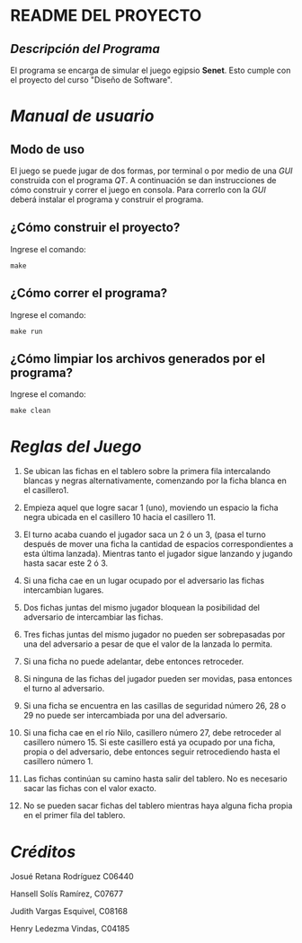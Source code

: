 # README DEL PROYECTO
## _Descripción del Programa_


El programa se encarga de simular el juego egipsio **Senet**. Esto cumple con el proyecto del curso "Diseño de Software".


# _Manual de usuario_
## Modo de uso
El juego se puede jugar de dos formas, por terminal o por medio de una _GUI_ construida con el programa _QT_. A continuación se dan instrucciones de cómo construir y correr el juego en consola. Para correrlo con la _GUI_ deberá instalar el programa y construir el programa.

## ¿Cómo construir el proyecto?
Ingrese el comando: 

    make

## ¿Cómo correr el programa?
Ingrese el comando: 

    make run

## ¿Cómo limpiar los archivos generados por el programa?
Ingrese el comando: 

    make clean

# _Reglas del Juego_

1. Se ubican las fichas en el tablero sobre la primera fila intercalando blancas y negras alternativamente, comenzando por la ficha blanca en el casillero1.

2. Empieza aquel que logre sacar 1 (uno), moviendo un espacio la ficha negra ubicada en el casillero 10 hacia el casillero 11.

3. El turno acaba cuando el jugador saca un 2 ó un 3, (pasa el turno después de mover una ficha la cantidad de espacios correspondientes a esta última lanzada). Mientras tanto el jugador sigue lanzando y jugando hasta sacar este 2 ó 3.

4. Si una ficha cae en un lugar ocupado por el adversario las fichas intercambian lugares.

5. Dos fichas juntas del mismo jugador bloquean la posibilidad del adversario de intercambiar las fichas.

6. Tres fichas juntas del mismo jugador no pueden ser sobrepasadas por una del adversario a pesar de que el valor de la lanzada lo permita.

7. Si una ficha no puede adelantar, debe entonces retroceder.

8. Si ninguna de las fichas del jugador pueden ser movidas, pasa entonces el turno al adversario.

9. Si una ficha se encuentra en las casillas de seguridad número 26, 28 o 29 no puede ser intercambiada por una del adversario.

10. Si una ficha cae en el río Nilo, casillero número 27, debe retroceder al casillero número 15. Si este casillero está ya ocupado por una ficha, propia o del adversario, debe entonces seguir retrocediendo hasta el casillero número 1.

11. Las fichas continúan su camino hasta salir del tablero. No es necesario sacar las fichas con el valor exacto.

12. No se pueden sacar fichas del tablero mientras haya alguna ficha propia en el primer fila del tablero.

# _Créditos_

Josué Retana Rodríguez C06440

Hansell Solís Ramírez, C07677

Judith Vargas Esquivel, C08168

Henry Ledezma Vindas, C04185
